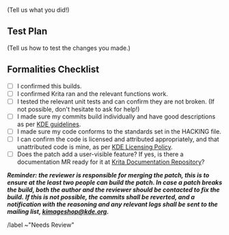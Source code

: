 (Tell us what you did!)

Test Plan
---------

(Tell us how to test the changes you made.)

Formalities Checklist
--------------------- 

- [ ] I confirmed this builds.
- [ ] I confirmed Krita ran and the relevant functions work.
- [ ] I tested the relevant unit tests and can confirm they are not broken. (If not possible, don't hesitate to ask for help!)
- [ ] I made sure my commits build individually and have good descriptions as per [KDE guidelines](https://community.kde.org/Policies/Commit_Policy).
- [ ] I made sure my code conforms to the standards set in the HACKING file.
- [ ] I can confirm the code is licensed and attributed appropriately, and that unattributed code is mine, as per [KDE Licensing Policy](https://community.kde.org/Policies/Licensing_Policy).
- [ ] Does the patch add a user-visible feature? If yes, is there a documentation MR ready for it at [Krita Documentation Repository](https://invent.kde.org/documentation/docs-krita-org)?

_**Reminder: the reviewer is responsible for merging the patch, this is to ensure at the least two people can build the patch. In case a patch breaks the build, both the author and the reviewer should be contacted to fix the build.**_
_**If this is not possible, the commits shall be reverted, and a notification with the reasoning and any relevant logs shall be sent to the mailing list, kimageshop@kde.org.**_

/label ~"Needs Review" 
